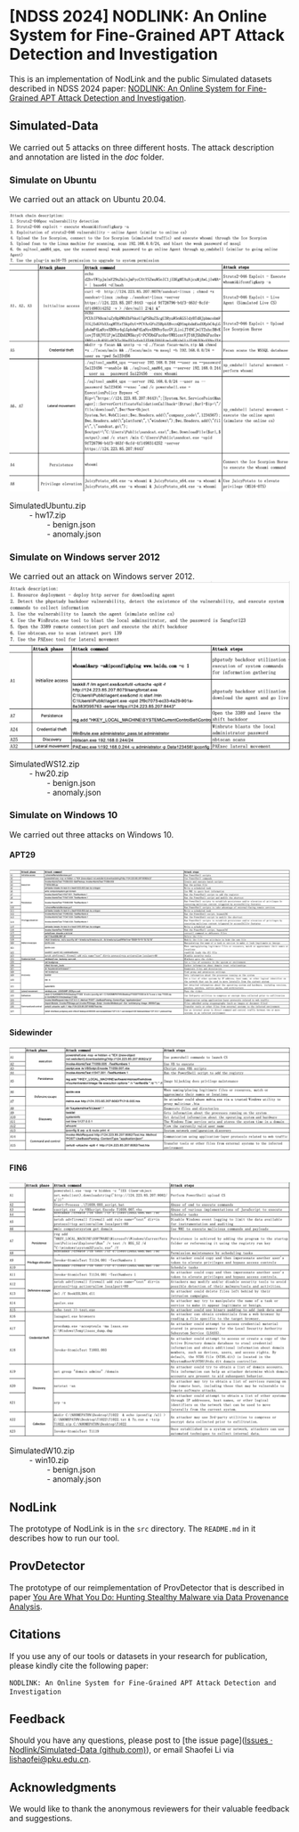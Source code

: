# [NDSS 2024] NODLINK: An Online System for Fine-Grained APT Attack Detection and Investigation
This is an implementation of NodLink and the public Simulated datasets described in NDSS 2024 paper: [NODLINK: An Online System for Fine-Grained APT Attack Detection and Investigation](https://arxiv.org/abs/2311.02331).
## Simulated-Data
We carried out 5 attacks on three different hosts. The attack description and annotation are listed in the _doc_ folder.

### Simulate on Ubuntu
We carried out an attack on Ubuntu 20.04.

![image](doc/img/ubuntu.png)

SimulatedUbuntu.zip  
$\qquad$ - hw17.zip  
$\qquad\qquad$ - benign.json  
$\qquad\qquad$ - anomaly.json  


### Simulate on Windows server 2012
We carried out an attack on Windows server 2012.
![image](doc/img/WS12.png)

SimulatedWS12.zip  
$\qquad$ - hw20.zip  
$\qquad\qquad$ - benign.json  
$\qquad\qquad$ - anomaly.json  


### Simulate on Windows 10
We carried out three attacks on Windows 10.

#### APT29
![image](doc/img/APT29.png)
#### Sidewinder
![image](doc/img/Sidewinder.png)
#### FIN6
![image](doc/img/FIN6.png)

SimulatedW10.zip  
$\qquad$ - win10.zip  
$\qquad\qquad$ - benign.json  
$\qquad\qquad$ - anomaly.json 

## NodLink
The prototype of NodLink is in the `src` directory. The `README.md` in it describes how to run our tool.

## ProvDetector
The prototype of our reimplementation of ProvDetector that is described in paper [You Are What You Do: Hunting Stealthy Malware via Data Provenance Analysis](https://kangkookjee.io/wp-content/uploads/2021/06/provdetector-ndss2020.pdf).


## Citations
If you use any of our tools or datasets in your research for publication, please kindly cite the following paper:
```
NODLINK: An Online System for Fine-Grained APT Attack Detection and Investigation
```

## Feedback
Should you have any questions, please post to [the issue page]([Issues · Nodlink/Simulated-Data (github.com)](https://github.com/Nodlink/Simulated-Data/issues)), or email Shaofei Li via lishaofei@pku.edu.cn.

## Acknowledgments
We would like to thank the anonymous reviewers for their valuable feedback and suggestions.

